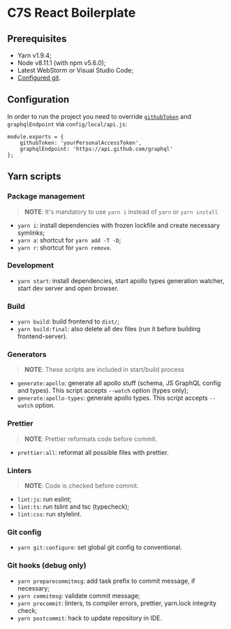 # C7S React Boilerplate

## Prerequisites

-   Yarn v1.9.4;
-   Node v8.11.1 (with npm v5.6.0);
-   Latest WebStorm or Visual Studio Code;
-   [Configured git](#git-config).

## Configuration

In order to run the project you need to override [`githubToken`](https://help.github.com/articles/creating-a-personal-access-token-for-the-command-line/) and `graphqlEndpoint` via `config/local/api.js`:

```
module.exports = {
    githubToken: 'yourPersonalAccessToken',
    graphqlEndpoint: 'https://api.github.com/graphql'
};
```

## Yarn scripts

### Package management

> **NOTE**: It's mandatory to use `yarn i` instead of `yarn` or `yarn install`

-   `yarn i`: install dependencies with frozen lockfile and create necessary symlinks;
-   `yarn a`: shortcut for `yarn add -T -D`;
-   `yarn r`: shortcut for `yarn remove`.

### Development

-   `yarn start`: install dependencies, start apollo types generation watcher, start dev server and open browser.

### Build

-   `yarn build`: build frontend to `dist/`;
-   `yarn build:final`: also delete all dev files (run it before building frontend-server).

### Generators

> **NOTE**: These scripts are included in start/build process

-   `generate:apollo`: generate all apollo stuff (schema, JS GraphQL config and types). This script accepts `--watch` option (types only);
-   `generate:apollo-types`: generate apollo types. This script accepts `--watch` option.

### Prettier

> **NOTE**: Prettier reformats code before commit.

-   `prettier:all`: reformat all possible files with prettier.

### Linters

> **NOTE**: Code is checked before commit.

-   `lint:js`: run eslint;
-   `lint:ts`: run tslint and tsc (typecheck);
-   `lint:css`: run stylelint.

### Git config

-   `yarn git:configure`: set global git config to conventional.

### Git hooks (debug only)

-   `yarn preparecommitmsg`: add task prefix to commit message, if necessary;
-   `yarn commitmsg`: validate commit message;
-   `yarn precommit`: linters, ts compiler errors, prettier, yarn.lock integrity check;
-   `yarn postcommit`: hack to update repository in IDE.
